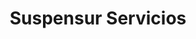 ---
title: "Suspensur Servicios"
url: /ciudad-autonoma-de-buenos-aires/suspensur-servicios/
shop: reparación de automóviles
---